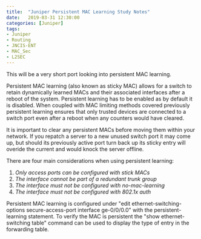 ```yaml
---
title:  "Juniper Persistent MAC Learning Study Notes"
date:   2019-03-31 12:30:00
categories: [Juniper]
tags: 
- Juniper 
- Routing
- JNCIS-ENT
- MAC_Sec
- L2SEC
---
```


This will be a very short port looking into persistent MAC learning.

Persistent MAC learning (also known as sticky MAC) allows for a switch to retain dynamically learned MACs and their associated interfaces after a reboot of the system. Persistent learning has to be enabled as by default it is disabled. When coupled with MAC limiting methods covered previously persistent learning ensures that only trusted devices are connected to a switch port even after a reboot when any counters would have cleared.

It is important to clear any persistent MACs before moving them within your network. If you repatch a server to a new unused switch port it may come up, but should its previously active port turn back up its sticky entry will overide the current and would knock the server offline.

There are four main considerations when using persistent learning:
<ol>
  <li><i>Only access ports can be configured with stick MACs</i></li>
  <li><i>The interface cannot be part of a redundant trunk group</i></li>
  <li><i>The interface must not be configured with no-mac-learning</i></li>
  <li><i>The interface must not be configured with 802.1x auth</i></li>
</ol>

Persistent MAC learning is configured under "edit ethernet-switching-options secure-access-port interface ge-0/0/0.0" with the persistent-learning statement. To verify the MAC is persistent the "show ethernet-switching table" command can be used to display the type of entry in the forwarding table.
